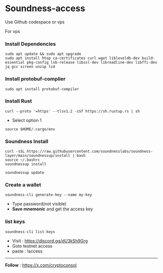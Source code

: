 # Soundness-access

Use Github codespace or vps

For vps 

### Install Dependencies 
```
sudo apt update && sudo apt upgrade
sudo apt install htop ca-certificates curl wget libleveldb-dev build-essential pkg-config lsb-release libssl-dev libreadline-dev libffi-dev jq gcc screen unzip lz4
```

### Install protobuf-complier
```
sudo apt install protobuf-compiler
```

### Install Rust
```
curl --proto '=https' --tlsv1.2 -sSf https://sh.rustup.rs | sh
```
- Select option 1
```
source $HOME/.cargo/env
```
### Soundness Install
```
curl -sSL https://raw.githubusercontent.com/soundnesslabs/soundness-layer/main/soundnessup/install | bash
source ~/.bashrc 
soundnessup install
```
```
soundnessup update
```
### Create a wallet
```
soundness-cli generate-key --name my-key
```
- Type password(not visible)
- **Save mnemonic** and get the access key

### list keys
```
soundness-cli list-keys
```

- Visit : https://discord.gg/dU3kSh9Grg
- Goto testnet access
- paste : !access <your-access-key>

---

**Follow** : https://x.com/cryptoconsol
